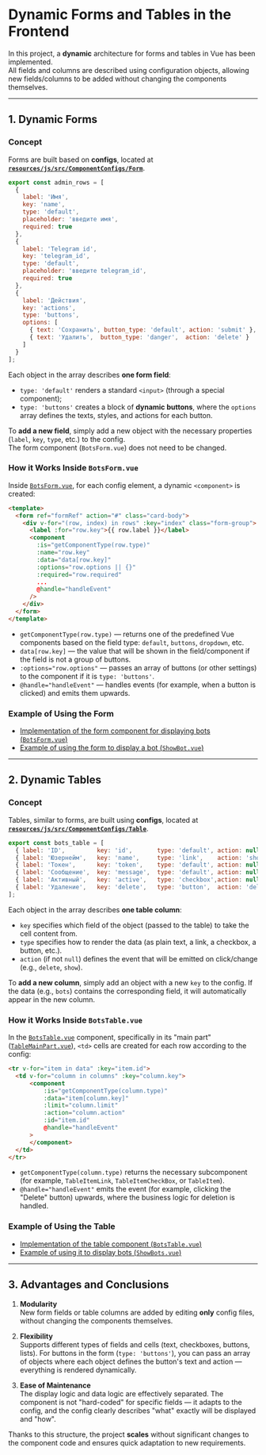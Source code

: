 # Dynamic Forms and Tables in the Frontend

In this project, a **dynamic** architecture for forms and tables in Vue has been implemented.  
All fields and columns are described using configuration objects, allowing new fields/columns to be added without changing the components themselves.

---

## 1. Dynamic Forms

### Concept

Forms are built based on **configs**, located at  
[**`resources/js/src/ComponentConfigs/Form`**](https://github.com/Maaaaxim/bot-panel/tree/main/resources/js/src/ComponentConfigs/Form).

```js
export const admin_rows = [
  {
    label: 'Имя',
    key: 'name',
    type: 'default',
    placeholder: 'введите имя',
    required: true
  },
  {
    label: 'Telegram id',
    key: 'telegram_id',
    type: 'default',
    placeholder: 'введите telegram_id',
    required: true
  },
  {
    label: 'Действия',
    key: 'actions',
    type: 'buttons',
    options: [
      { text: 'Сохранить', button_type: 'default', action: 'submit' },
      { text: 'Удалить',  button_type: 'danger',  action: 'delete' }
    ]
  }
];
```

Each object in the array describes **one form field**:

- `type: 'default'` renders a standard `<input>` (through a special component);
- `type: 'buttons'` creates a block of **dynamic buttons**, where the `options` array defines the texts, styles, and actions for each button.

To **add a new field**, simply add a new object with the necessary properties (`label`, `key`, `type`, etc.) to the config.  
The form component (`BotsForm.vue`) does not need to be changed.

### How it Works Inside `BotsForm.vue`

Inside [`BotsForm.vue`](https://github.com/Maaaaxim/bot-panel/blob/main/resources/js/src/Components/BotsForm.vue), for each config element, a dynamic `<component>` is created:

```html
<template>
  <form ref="formRef" action="#" class="card-body">
    <div v-for="(row, index) in rows" :key="index" class="form-group">
      <label :for="row.key">{{ row.label }}</label>
      <component
        :is="getComponentType(row.type)"
        :name="row.key"
        :data="data[row.key]"
        :options="row.options || {}"
        :required="row.required"
        ...
        @handle="handleEvent"
      />
    </div>
  </form>
</template>
```

- `getComponentType(row.type)` — returns one of the predefined Vue components based on the field type: `default`, `buttons`, `dropdown`, etc.
- `data[row.key]` — the value that will be shown in the field/component if the field is not a group of buttons.
- `:options="row.options"` — passes an array of buttons (or other settings) to the component if it is `type: 'buttons'`.
- `@handle="handleEvent"` — handles events (for example, when a button is clicked) and emits them upwards.

### Example of Using the Form

- [Implementation of the form component for displaying bots (`BotsForm.vue`)](https://github.com/Maaaaxim/bot-panel/blob/main/resources/js/src/Components/BotsForm.vue)
- [Example of using the form to display a bot (`ShowBot.vue`)](https://github.com/Maaaaxim/bot-panel/blob/main/resources/js/src/pages/ShowBot.vue)

---

## 2. Dynamic Tables

### Concept

Tables, similar to forms, are built using **configs**, located at  
[**`resources/js/src/ComponentConfigs/Table`**](https://github.com/Maaaaxim/bot-panel/tree/main/resources/js/src/ComponentConfigs/Table).

```js
export const bots_table = [
  { label: 'ID',         key: 'id',       type: 'default', action: null,     limit: 40 },
  { label: 'Юзернейм',   key: 'name',     type: 'link',    action: 'show',    limit: 40 },
  { label: 'Токен',      key: 'token',    type: 'default', action: null,      limit: 100 },
  { label: 'Сообщение',  key: 'message',  type: 'default', action: null,      limit: 40 },
  { label: 'Активный',   key: 'active',   type: 'checkbox',action: null,      limit: 40 },
  { label: 'Удаление',   key: 'delete',   type: 'button',  action: 'delete',  limit: 40 }
];
```

Each object in the array describes **one table column**:

- `key` specifies which field of the object (passed to the table) to take the cell content from.
- `type` specifies how to render the data (as plain text, a link, a checkbox, a button, etc.).
- `action` (if not `null`) defines the event that will be emitted on click/change (e.g., `delete`, `show`).

To **add a new column**, simply add an object with a new `key` to the config. If the data (e.g., `bots`) contains the corresponding field, it will automatically appear in the new column.

### How it Works Inside `BotsTable.vue`

In the [`BotsTable.vue`](https://github.com/Maaaaxim/bot-panel/blob/main/resources/js/src/Components/BotsTable.vue) component, specifically in its "main part" ([`TableMainPart.vue`](https://github.com/Maaaaxim/bot-panel/blob/main/resources/js/src/Components/BotsTable/TableMainPart.vue)), `<td>` cells are created for each row according to the config:

```html
<tr v-for="item in data" :key="item.id">
  <td v-for="column in columns" :key="column.key">
      <component
          :is="getComponentType(column.type)"
          :data="item[column.key]"
          :limit="column.limit"
          :action="column.action"
          :id="item.id"
          @handle="handleEvent"
      >
      </component>
  </td>
</tr>
```

- `getComponentType(column.type)` returns the necessary subcomponent (for example, `TableItemLink`, `TableItemCheckBox`, or `TableItem`).
- `@handle="handleEvent"` emits the event (for example, clicking the "Delete" button) upwards, where the business logic for deletion is handled.

### Example of Using the Table

- [Implementation of the table component (`BotsTable.vue`)](https://github.com/Maaaaxim/bot-panel/blob/main/resources/js/src/Components/BotsTable.vue)
- [Example of using it to display bots (`ShowBots.vue`)](https://github.com/Maaaaxim/bot-panel/blob/main/resources/js/src/pages/ShowBots.vue)

---

## 3. Advantages and Conclusions

1. **Modularity**  
   New form fields or table columns are added by editing **only** config files, without changing the components themselves.

2. **Flexibility**  
   Supports different types of fields and cells (text, checkboxes, buttons, lists). For buttons in the form (`type: 'buttons'`), you can pass an array of objects where each object defines the button's text and action — everything is rendered dynamically.

3. **Ease of Maintenance**  
   The display logic and data logic are effectively separated. The component is not "hard-coded" for specific fields — it adapts to the config, and the config clearly describes "what" exactly will be displayed and "how".

Thanks to this structure, the project **scales** without significant changes to the component code and ensures quick adaptation to new requirements.
